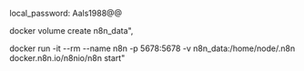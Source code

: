 local_password: Aals1988@@

        
docker volume create n8n_data",

docker run -it --rm --name n8n -p 5678:5678 -v n8n_data:/home/node/.n8n docker.n8n.io/n8nio/n8n start"
 


